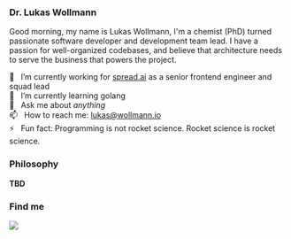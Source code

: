 ### Dr. Lukas Wollmann

Good morning,
my name is Lukas Wollmann, I'm a chemist (PhD) turned passionate software developer and development team lead. I have a passion for well-organized codebases, and believe that architecture needs to serve the business that powers the project.


🔭  &nbsp; I’m currently working for [spread.ai](https://www.spread.ai) as a senior frontend engineer and squad lead </br>
🌱  &nbsp; I’m currently learning golang </br>
💬  &nbsp; Ask me about _anything_ </br>
📫  &nbsp; How to reach me: lukas@wollmann.io </br>
⚡  &nbsp; Fun fact: Programming is not rocket science. Rocket science is rocket science. </br>


### Philosophy
**TBD**

### Find me

<a href="https://de.linkedin.com/in/lukas-wollmann">
 <img src="https://img.shields.io/badge/LinkedIn-0077B5?style=for-the-badge&logo=linkedin&logoColor=white"/>
</a>

              
